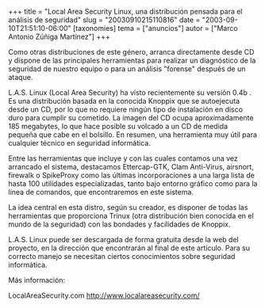 +++
title = "Local Area Security Linux, una distribución pensada para el análisis de seguridad"
slug = "20030910215110816"
date = "2003-09-10T21:51:10-06:00"
[taxonomies]
tema = ["anuncios"]
autor = ["Marco Antonio Zúñiga Martínez"]
+++

Como otras distribuciones de este género, arranca directamente desde CD
y dispone de las principales herramientas para realizar un diagnóstico
de la seguridad de nuestro equipo o para un análisis &quot;forense&quot;
después de un ataque.

<!-- more -->
L.A.S. Linux (Local Area Security) ha visto recientemente su versión
0.4b . Es una distribución basada en la conocida Knoppix que se
autoejecuta desde un CD, por lo que no requiere ningún tipo de
instalación en disco duro para cumplir su cometido. La imagen del CD
ocupa aproximadamente 185 megabytes, lo que hace posible su volcado a un
CD de medida pequeña que cabe en el bolsillo. En resumen, una
herramienta muy útil para cualquier técnico en seguridad informática.

Entre las herramientas que incluye y con las cuales contamos una vez
arrancado el sistema, destacamos Ettercap-GTK, Clam Anti-Virus,
airsnort, firewalk o SpikeProxy como las últimas incorporaciones a una
larga lista de hasta 100 utilidades especializadas, tanto bajo entorno
gráfico como para la línea de comandos, que encontraremos en este
sistema.

La idea central en esta distro, según su creador, es disponer de todas
las herramientas que proporciona Trinux (otra distribución bien conocida
en el mundo de la seguridad) con las bondades y facilidades de Knoppix.

L.A.S. Linux puede ser descargada de forma gratuita desde la web del
proyecto, en la dirección que encontrarán al final de este artículo.
Para su correcto manejo se necesitan ciertos conocimientos sobre
seguridad informática.

Más información:

LocalAreaSecurity.com <http://www.localareasecurity.com/>
